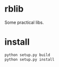 # rblib
Some practical libs. 

# install

```bash
python setup.py build
python setup.py install
```

